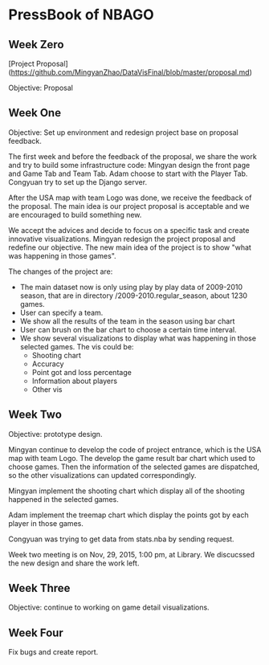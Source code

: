 # PressBook of NBAGO

## Week Zero

[Project Proposal] (https://github.com/MingyanZhao/DataVisFinal/blob/master/proposal.md)

Objective: Proposal

## Week One

Objective: Set up environment and redesign project base on proposal feedback.

The first week and before the feedback of the proposal, we share the work and try to build some infrastructure code:
Mingyan design the front page and Game Tab and Team Tab.
Adam choose to start with the Player Tab.
Congyuan try to set up the Django server.

After the USA map with team Logo was done, we receive the feedback of the proposal. The main idea is our project proposal is acceptable and  we are encouraged to build something new.

We accept the advices and decide to focus on a specific task and create innovative visualizations. Mingyan redesign the project proposal and redefine our objective. The new main idea of the project is to show "what was happening in those games".

The changes of the project are:
* The main dataset now is only using play by play data of 2009-2010 season, that are in directory /2009-2010.regular_season, about 1230 games.
* User can specify a team.
* We show all the results of the team in the season using bar chart
* User can brush on the bar chart to choose a certain time interval.
* We show several visualizations to display what was happening in those selected games. The vis could be:
  -	Shooting chart
  -	Accuracy
  -	Point got and loss percentage
  -	Information about players
  -	Other vis

## Week Two

Objective: prototype design.

Mingyan continue to develop the code of project entrance, which is the USA map with team Logo. The develop the game result bar chart which used to choose games. Then the information of the selected games are dispatched, so the other visualizations can updated correspondingly.

Mingyan implement the shooting chart which display all of the shooting happened in the selected games.

Adam implement the treemap chart which display the points got by each player in those games.

Congyuan was trying to get data from stats.nba by sending request.

Week two meeting is on Nov, 29, 2015, 1:00 pm, at Library. We discucssed the new design and share the work left.

## Week Three

Objective: continue to working on game detail visualizations.

## Week Four
Fix bugs and create report.
